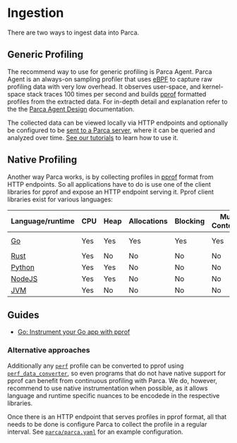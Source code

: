 # Ingestion

There are two ways to ingest data into Parca.

## Generic Profiling

The recommend way to use for generic profiling is Parca Agent. Parca Agent is an always-on sampling profiler that uses [eBPF](https://ebpf.io/) to capture raw profiling data with very low overhead. It observes user-space, and kernel-space stack traces 100 times per second and builds [pprof](https://github.com/google/pprof) formatted profiles from the extracted data. For in-depth detail and explanation refer to the the [Parca Agent Design](/docs/parca-agent-design) documentation.

The collected data can be viewed locally via HTTP endpoints and optionally be configured to be [sent to a Parca server](https://buf.build/parca-dev/parca/docs/main/parca.profilestore.v1alpha1), where it can be queried and analyzed over time. [See our tutorials](/docs/parca-agent#tutorials) to learn how to use it.

## Native Profiling

Another way Parca works, is by collecting profiles in [pprof](https://github.com/google/pprof) format from HTTP endpoints.
So all applications have to do is use one of the client libraries for pprof and expose an HTTP endpoint serving it.
Pprof client libraries exist for various languages:

| Language/runtime | CPU  | Heap | Allocations | Blocking | Mutex Contention | Extra |
|---|---|---|---|---|---|---|
| [Go](https://golang.org/pkg/net/http/pprof/) | Yes | Yes | Yes | Yes | Yes | Goroutine, [`fgprof`](https://github.com/felixge/fgprof) |
| [Rust](https://github.com/tikv/pprof-rs) | Yes | No | No | No | No |  |
| [Python](https://pypi.org/project/pypprof/) | Yes | Yes  | No | No | No |  |
| [NodeJS](https://github.com/google/pprof-nodejs) | Yes | Yes | No | No | No |  |
| [JVM](https://github.com/papertrail/profiler) | Yes | No | No | No | No |  |

## Guides

* [Go: Instrument your Go app with pprof](./instrumenting/go.md)


### Alternative approaches

Additionally any [`perf`](https://perf.wiki.kernel.org/index.php/Main_Page) profile can be converted to pprof using [`perf_data_converter`](https://github.com/google/perf_data_converter), so even programs that do not have native support for pprof can benefit from continuous profiling with Parca. We do, however, recommend to use native instrumentation when possible, as it allows language and runtime specific nuances to be encodede in the respective libraries.

Once there is an HTTP endpoint that serves profiles in pprof format, all that needs to be done is configure Parca to collect the profile in a regular interval. See [`parca/parca.yaml`](https://github.com/parca-dev/parca/blob/main/parca.yaml) for an example configuration.

